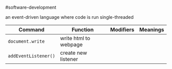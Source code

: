 #software-development

an event-driven language where code is run single-threaded

  

| Command | Function| Modifiers | Meanings |
|---|---|---|---|
|`document.write`|write html to webpage | | |
|`addEventListener()`|create new listener| | |
